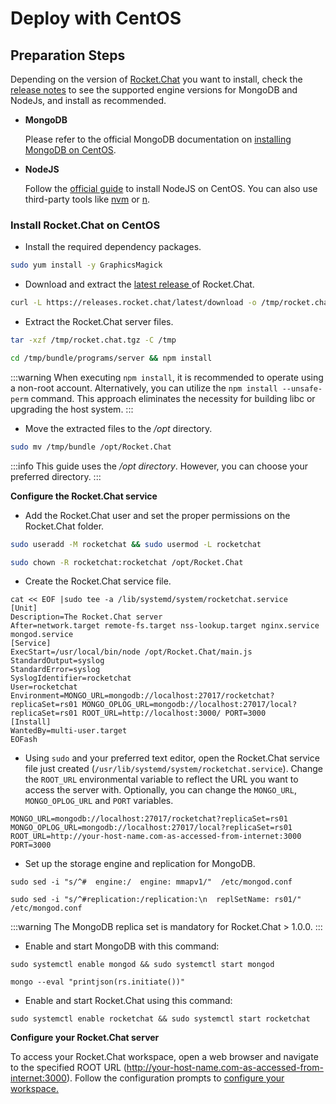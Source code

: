 # Deploy with CentOS

## Preparation Steps

Depending on the version of [Rocket.Chat](https://rocket.chat/) you want to install, check the [release notes](https://github.com/RocketChat/Rocket.Chat/releases) to see the supported engine versions for MongoDB and NodeJs, and install as recommended.&#x20;

*   **MongoDB**

    Please refer to the official MongoDB documentation on [installing MongoDB on CentOS](https://www.mongodb.com/docs/manual/tutorial/install-mongodb-on-red-hat/).&#x20;
*   **NodeJS**

    Follow the [official guide](https://nodejs.org/en/download/package-manager/#centos-fedora-and-red-hat-enterprise-linux) to install NodeJS on CentOS. You can also use third-party tools like [nvm](https://github.com/nvm-sh/nvm#installing-and-updating) or [n](https://www.npmjs.com/package/n).

### Install Rocket.Chat on CentOS

* Install the required dependency packages.

```bash
sudo yum install -y GraphicsMagick
```

* Download and extract the [latest release ](https://github.com/RocketChat/Rocket.Chat/releases/latest)of Rocket.Chat.

```bash
curl -L https://releases.rocket.chat/latest/download -o /tmp/rocket.chat.tgz
```

* Extract the Rocket.Chat server files.

```bash
tar -xzf /tmp/rocket.chat.tgz -C /tmp
```

```bash
cd /tmp/bundle/programs/server && npm install
```

:::warning
When executing `npm install`, it is recommended to operate using a non-root account. Alternatively, you can utilize the `npm install --unsafe-perm` command. This approach eliminates the necessity for building libc or upgrading the host system.
:::

* Move the extracted files to the _/opt_ directory.

```bash
sudo mv /tmp/bundle /opt/Rocket.Chat
```

:::info
This guide uses the _/opt directory_. However, you can choose your preferred directory.
:::

**Configure the Rocket.Chat service**

* Add the Rocket.Chat user and set the proper permissions on the Rocket.Chat folder.

```bash
sudo useradd -M rocketchat && sudo usermod -L rocketchat
```

```bash
sudo chown -R rocketchat:rocketchat /opt/Rocket.Chat
```

* Create the Rocket.Chat service file.

```
cat << EOF |sudo tee -a /lib/systemd/system/rocketchat.service
[Unit]
Description=The Rocket.Chat server
After=network.target remote-fs.target nss-lookup.target nginx.service mongod.service
[Service]
ExecStart=/usr/local/bin/node /opt/Rocket.Chat/main.js
StandardOutput=syslog
StandardError=syslog
SyslogIdentifier=rocketchat
User=rocketchat
Environment=MONGO_URL=mongodb://localhost:27017/rocketchat?replicaSet=rs01 MONGO_OPLOG_URL=mongodb://localhost:27017/local?replicaSet=rs01 ROOT_URL=http://localhost:3000/ PORT=3000
[Install]
WantedBy=multi-user.target
EOFash
```

* Using `sudo` and your preferred text editor, open the Rocket.Chat service file just created (`/usr/lib/systemd/system/rocketchat.service`). Change the `ROOT_URL` environmental variable to reflect the URL you want to access the server with.  Optionally, you can change the `MONGO_URL`, `MONGO_OPLOG_URL` and `PORT` variables.

```
MONGO_URL=mongodb://localhost:27017/rocketchat?replicaSet=rs01
MONGO_OPLOG_URL=mongodb://localhost:27017/local?replicaSet=rs01
ROOT_URL=http://your-host-name.com-as-accessed-from-internet:3000
PORT=3000
```

* Set up the storage engine and replication for MongoDB.

```
sudo sed -i "s/^#  engine:/  engine: mmapv1/"  /etc/mongod.conf
```

```
sudo sed -i "s/^#replication:/replication:\n  replSetName: rs01/" /etc/mongod.conf
```

:::warning
The MongoDB replica set is mandatory for Rocket.Chat > 1.0.0.
:::

* Enable and start MongoDB with this command:

```
sudo systemctl enable mongod && sudo systemctl start mongod
```

```
mongo --eval "printjson(rs.initiate())"
```

* Enable and start Rocket.Chat using this command:

```
sudo systemctl enable rocketchat && sudo systemctl start rocketchat
```

**Configure your Rocket.Chat server**

To access your Rocket.Chat workspace, open a web browser and navigate to the specified ROOT URL (http://your-host-name.com-as-accessed-from-internet:3000). Follow the configuration prompts to [configure your workspace.](https://docs.rocket.chat/setup-and-configure/accessing-your-workspace/rocket.chat-setup-wizard#setup-wizard)
